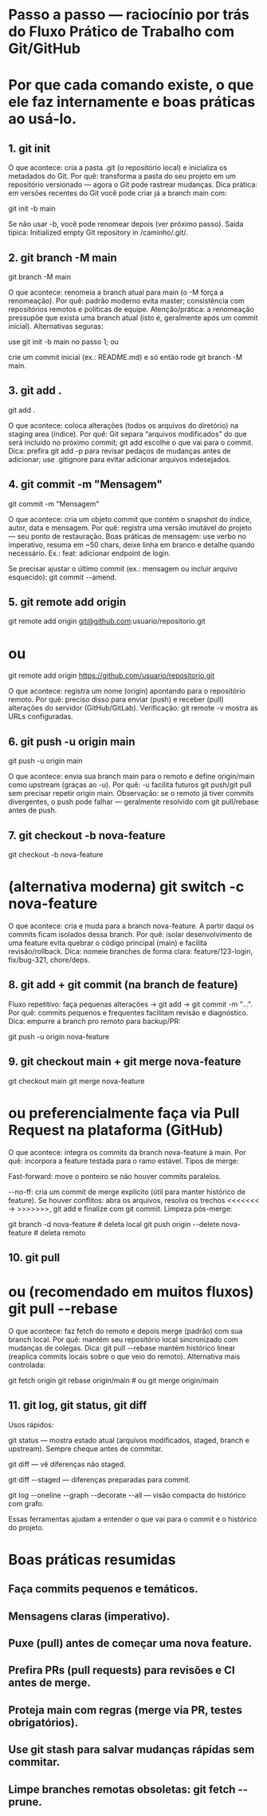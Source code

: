 # Passo a passo — raciocínio por trás do Fluxo Prático de Trabalho com Git/GitHub

# Por que cada comando existe, o que ele faz internamente e boas práticas ao usá-lo.

## 1. git init

O que acontece: cria a pasta .git (o repositório local) e inicializa os metadados do Git.
Por quê: transforma a pasta do seu projeto em um repositório versionado — agora o Git pode rastrear mudanças.
Dica prática: em versões recentes do Git você pode criar já a branch main com:

git init -b main

Se não usar -b, você pode renomear depois (ver próximo passo). Saída típica: Initialized empty Git repository in /caminho/.git/.

## 2. git branch -M main

git branch -M main

O que acontece: renomeia a branch atual para main (o -M força a renomeação).
Por quê: padrão moderno evita master; consistência com repositórios remotos e políticas de equipe.
Atenção/prática: a renomeação pressupõe que exista uma branch atual (isto é, geralmente após um commit inicial). Alternativas seguras:

use git init -b main no passo 1; ou

crie um commit inicial (ex.: README.md) e só então rode git branch -M main.

## 3. git add .

git add .

O que acontece: coloca alterações (todos os arquivos do diretório) na staging area (índice).
Por quê: Git separa “arquivos modificados” do que será incluído no próximo commit; git add escolhe o que vai para o commit.
Dica: prefira git add -p para revisar pedaços de mudanças antes de adicionar; use .gitignore para evitar adicionar arquivos indesejados.

## 4. git commit -m "Mensagem"

git commit -m "Mensagem"

O que acontece: cria um objeto commit que contém o snapshot do índice, autor, data e mensagem.
Por quê: registra uma versão imutável do projeto — seu ponto de restauração.
Boas práticas de mensagem: use verbo no imperativo, resuma em ~50 chars, deixe linha em branco e detalhe quando necessário. Ex.: feat: adicionar endpoint de login.

Se precisar ajustar o último commit (ex.: mensagem ou incluir arquivo esquecido): git commit --amend.

## 5. git remote add origin <url>

git remote add origin git@github.com:usuario/repositorio.git

# ou

git remote add origin https://github.com/usuario/repositorio.git

O que acontece: registra um nome (origin) apontando para o repositório remoto.
Por quê: preciso disso para enviar (push) e receber (pull) alterações do servidor (GitHub/GitLab).
Verificação: git remote -v mostra as URLs configuradas.

## 6. git push -u origin main

git push -u origin main

O que acontece: envia sua branch main para o remoto e define origin/main como upstream (graças ao -u).
Por quê: -u facilita futuros git push/git pull sem precisar repetir origin main.
Observação: se o remoto já tiver commits divergentes, o push pode falhar — geralmente resolvido com git pull/rebase antes de push.

## 7. git checkout -b nova-feature

git checkout -b nova-feature

# (alternativa moderna) git switch -c nova-feature

O que acontece: cria e muda para a branch nova-feature. A partir daqui os commits ficam isolados dessa branch.
Por quê: isolar desenvolvimento de uma feature evita quebrar o código principal (main) e facilita revisão/rollback.
Dica: nomeie branches de forma clara: feature/123-login, fix/bug-321, chore/deps.

## 8. git add + git commit (na branch de feature)

Fluxo repetitivo: faça pequenas alterações → git add → git commit -m "...".
Por quê: commits pequenos e frequentes facilitam revisão e diagnóstico.
Dica: empurre a branch pro remoto para backup/PR:

git push -u origin nova-feature

## 9. git checkout main + git merge nova-feature

git checkout main
git merge nova-feature

# ou preferencialmente faça via Pull Request na plataforma (GitHub)

O que acontece: integra os commits da branch nova-feature à main.
Por quê: incorpora a feature testada para o ramo estável.
Tipos de merge:

Fast-forward: move o ponteiro se não houver commits paralelos.

--no-ff: cria um commit de merge explícito (útil para manter histórico de feature).
Se houver conflitos: abra os arquivos, resolva os trechos <<<<<<< → >>>>>>>, git add e finalize com git commit.
Limpeza pós-merge:

git branch -d nova-feature # deleta local
git push origin --delete nova-feature # deleta remoto

## 10. git pull

# ou (recomendado em muitos fluxos) git pull --rebase

O que acontece: faz fetch do remoto e depois merge (padrão) com sua branch local.
Por quê: mantém seu repositório local sincronizado com mudanças de colegas.
Dica: git pull --rebase mantém histórico linear (reaplica commits locais sobre o que veio do remoto). Alternativa mais controlada:

git fetch origin
git rebase origin/main # ou git merge origin/main

## 11. git log, git status, git diff

Usos rápidos:

git status — mostra estado atual (arquivos modificados, staged, branch e upstream). Sempre cheque antes de commitar.

git diff — vê diferenças não staged.

git diff --staged — diferenças preparadas para commit.

git log --oneline --graph --decorate --all — visão compacta do histórico com grafo.

Essas ferramentas ajudam a entender o que vai para o commit e o histórico do projeto.

# Boas práticas resumidas

## Faça commits pequenos e temáticos.

## Mensagens claras (imperativo).

## Puxe (pull) antes de começar uma nova feature.

## Prefira PRs (pull requests) para revisões e CI antes de merge.

## Proteja main com regras (merge via PR, testes obrigatórios).

## Use git stash para salvar mudanças rápidas sem commitar.

## Limpe branches remotas obsoletas: git fetch --prune.
